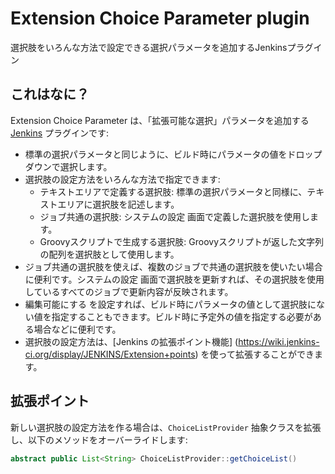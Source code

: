 Extension Choice Parameter plugin
=================================

選択肢をいろんな方法で設定できる選択パラメータを追加するJenkinsプラグイン

これはなに？
------------

Extension Choice Parameter は、「拡張可能な選択」パラメータを追加する [Jenkins](http://jenkins-ci.org/) プラグインです: 

* 標準の選択パラメータと同じように、ビルド時にパラメータの値をドロップダウンで選択します。
* 選択肢の設定方法をいろんな方法で指定できます:
	* テキストエリアで定義する選択肢: 標準の選択パラメータと同様に、テキストエリアに選択肢を記述します。
	* ジョブ共通の選択肢: システムの設定 画面で定義した選択肢を使用します。
	* Groovyスクリプトで生成する選択肢: Groovyスクリプトが返した文字列の配列を選択肢として使用します。
* ジョブ共通の選択肢を使えば、複数のジョブで共通の選択肢を使いたい場合に便利です。システムの設定 画面で選択肢を更新すれば、その選択肢を使用しているすべてのジョブで更新内容が反映されます。
* 編集可能にする を設定すれば、ビルド時にパラメータの値として選択肢にない値を指定することもできます。ビルド時に予定外の値を指定する必要がある場合などに便利です。
* 選択肢の設定方法は、[Jenkins の拡張ポイント機能] (https://wiki.jenkins-ci.org/display/JENKINS/Extension+points) を使って拡張することができます。

拡張ポイント
------------

新しい選択肢の設定方法を作る場合は、`ChoiceListProvider` 抽象クラスを拡張し、以下のメソッドをオーバーライドします:

```java
abstract public List<String> ChoiceListProvider::getChoiceList()
```

